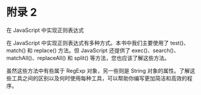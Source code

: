 # 附录 2

在 JavaScript 中实现正则表达式

在 JavaScript 中实现正则表达式有多种方式。本书中我们主要使用了 test()、match() 和 replace() 方法。但 JavaScript 还提供了 exec()、search()、matchAll()、replaceAll() 和 split() 等方法，您也应该了解这些方法。

虽然这些方法中有些属于 RegExp 对象，另一些则是 String 对象的属性。了解这些工具之间的区别以及何时使用每种工具，可以帮助你编写更加简洁和高效的程序。
